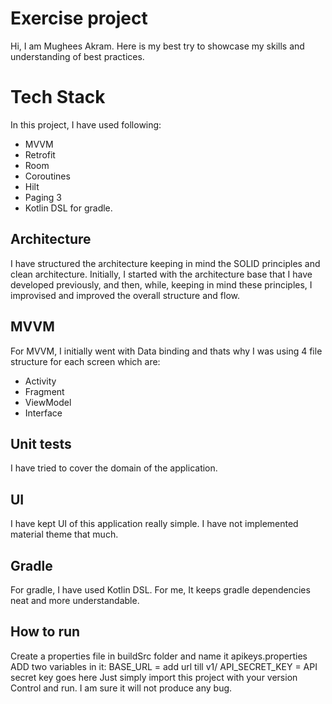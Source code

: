 # Exercise project

Hi, I am Mughees Akram. Here is my best try to showcase my skills and understanding of best
practices.

# Tech Stack

In this project, I have used following:

- MVVM
- Retrofit
- Room
- Coroutines
- Hilt
- Paging 3
- Kotlin DSL for gradle.

## Architecture

I have structured the architecture keeping in mind the SOLID principles and clean architecture.
Initially, I started with the architecture base that I have developed previously, and then, while,
keeping in mind these principles, I improvised and improved the overall structure and flow.

## MVVM

For MVVM, I initially went with Data binding and thats why I was using 4 file structure for each
screen which are:

- Activity
- Fragment
- ViewModel
- Interface

## Unit tests
I have tried to cover the domain of the application.
## UI

I have kept UI of this application really simple. I have not implemented material theme that much.

## Gradle

For gradle, I have used Kotlin DSL. For me, It keeps gradle dependencies neat and more
understandable.

## How to run
Create a properties file in buildSrc folder and name it apikeys.properties
ADD two variables in it: 
BASE_URL = add url till v1/
API_SECRET_KEY = API secret key goes here
Just simply import this project with your version Control and run. I am sure it will not produce any bug.
